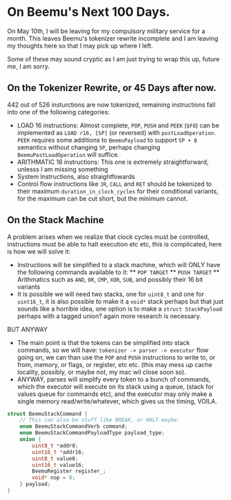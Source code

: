 # On Beemu's Next 100 Days.

On May 10th, I will be leaving for my compulsory military service for a month.
This leaves Beemu's tokenizer rewrite incomplete and I am leaving my thoughts here
so that I may pick up where I left.

Some of these may sound cryptic as I am just trying to wrap this up, future me,
I am sorry.

## On the Tokenizer Rewrite, or 45 Days after now.

442 out of 526 insturctions are now tokenized, remaining instructions fall into one
of the following categories:

* LOAD 16 instructions: Almost complete, `POP`, `PUSH` and `PEEK` (`$F8`) can be
implemented as `LOAD r16, [SP]` (or reversed) with `postLoadOperation`.
`PEEK` requires some additions to `BeemuPayload` to support `SP + 8` semantics without
changing `SP`, perhaps changing `BeemuPostLoadOperation` will suffice.
* ARITHMATIC 16 instructions: This one is extremely straightforward, unlesss I am
missing something
* System Instructions, also straightfowards
* Control flow instructions like `JR`, `CALL` and `RET` should be tokenized to their
maximum `duration_in_clock_cycles` for their conditional variants, for the maximum can
be cut short, but the minimum cannot.

## On the Stack Machine

A problem arises when we realize that clock cycles must be controlled, instructions
must be able to halt execution etc etc, this is complicated, here is how we will solve it:

* Instructions will be simplified to a stack machine, which will ONLY have the following
commands available to it:
	** `POP TARGET`
	** `PUSH TARGET`
	** Arithmatics such as `AND`, `OR`, `CMP`, `XOR`, `SUB`, and possibly their 16 bit variants
* It is possible we will need two stacks, one for `uint8_t` and one for `uint16_t`,
it is also possible to make it a `void*` stack perhaps but that just sounds like a horrible
idea, one option is to make a `struct StackPayload` perhaps with a tagged union? again
more research is necessary.

BUT ANYWAY

* The main point is that the tokens can be simplified into stack commands, so we will have:
`tokenizer -> parser -> executor` flow going on, we can than use the `POP` and `PUSH` 
instructions to write to, or from, memory, or flags, or register, etc etc. (this may mess
up cache locality, possibly, or maybe not, my mac wil close soon so).
* ANYWAY, parses will simplify every token to a bunch of commands, which the executor will
execute on its stack using a queue, (stack for values queue for commands etc), and the
executor may only make a single memory read/write/whatever, which gives us the timing,
VOILA.

```c
struct BeemuStackCommand {
	// This can also be stuff like BREAK, or HALT maybe.
	enum BeemuStackCommandVerb command;
	enum BeemuStackCommandPayloadType payload_type;
	union {
		uint8_t *addr8;
		uint16_t *addr16;
		uint8_t value8;
		uint16_t value16;
		BeemuRegister register_;
		void* nop = 0;
	} payload;
}
```
